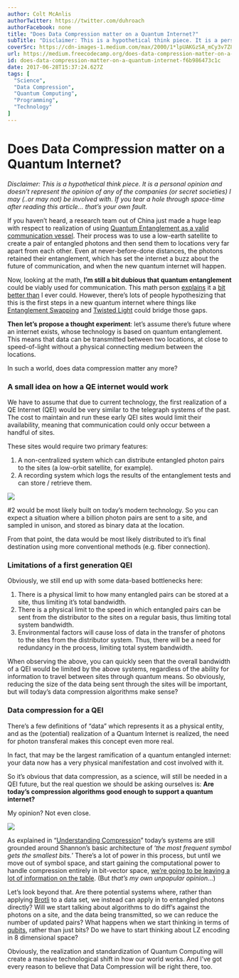 ```yaml
---
author: Colt McAnlis
authorTwitter: https://twitter.com/duhroach
authorFacebook: none
title: "Does Data Compression matter on a Quantum Internet?"
subTitle: "Disclaimer: This is a hypothetical think piece. It is a personal opinion and doesn’t represent the opinion of any of the companies (or se..."
coverSrc: https://cdn-images-1.medium.com/max/2000/1*lpUAKGzSA_mCy3v7Z85iIA.jpeg
url: https://medium.freecodecamp.org/does-data-compression-matter-on-a-quantum-internet-f6b986473c1c
id: does-data-compression-matter-on-a-quantum-internet-f6b986473c1c
date: 2017-06-28T15:37:24.627Z
tags: [
  "Science",
  "Data Compression",
  "Quantum Computing",
  "Programming",
  "Technology"
]
---
```

# Does Data Compression matter on a Quantum Internet?

_Disclaimer: This is a hypothetical think piece. It is a personal opinion and doesn’t represent the opinion of any of the companies (or secret societies) I may (..or may not) be involved with. If you tear a hole through space-time after reading this article… that’s your own fault._

If you haven’t heard, a research team out of China just made a huge leap with respect to realization of using [Quantum Entanglement as a valid communication vessel](http://science.sciencemag.org/cgi/doi/10.1126/science.aan3211). Their process was to use a low-earth satellite to create a pair of entangled photons and then send them to locations very far apart from each other. Even at never-before-done distances, the photons retained their entanglement, which has set the internet a buzz about the future of communication, and when the new quantum internet will happen.

Now, looking at the math, **I’m still a bit dubious that quantum entanglement** could be viably used for communication. This math person [explains](https://www.forbes.com/sites/chadorzel/2016/05/04/the-real-reasons-quantum-entanglement-doesnt-allow-faster-than-light-communication/#1c0c3f153a1e) it a [bit better than](https://medium.com/starts-with-a-bang/ask-ethan-can-we-use-quantum-entanglement-to-communicate-faster-than-light-e0d7097c0322) I ever could. However, there’s lots of people hypothesizing that this is the first steps in a new quantum internet where things like [Entanglement Swapping](http://spectrum.ieee.org/telecom/security/two-steps-closer-to-a-quantum-internet) and [Twisted Light](https://en.wikipedia.org/wiki/Orbital_angular_momentum_of_light) could bridge those gaps.

**Then let’s propose a thought experiment**: let’s assume there’s future where an internet exists, whose technology is based on quantum entanglement. This means that data can be transmitted between two locations, at close to speed-of-light without a physical connecting medium between the locations.

In such a world, does data compression matter any more?

### A small idea on how a QE internet would work

We have to assume that due to current technology, the first realization of a QE Internet (QEI) would be very similar to the telegraph systems of the past. The cost to maintain and run these early QEI sites would limit their availability, meaning that communication could only occur between a handful of sites.

These sites would require two primary features:

1.  A non-centralized system which can distribute entangled photon pairs to the sites (a low-orbit satellite, for example).
2.  A recording system which logs the results of the entanglement tests and can store / retrieve them.



![](https://cdn-images-1.medium.com/max/1600/1*jB_VRVuG5z8Dtp2i4N1o9g.png)



#2 would be most likely built on today’s modern technology. So you can expect a situation where a billion photon pairs are sent to a site, and sampled in unison, and stored as binary data at the location.

From that point, the data would be most likely distributed to it’s final destination using more conventional methods (e.g. fiber connection).

### Limitations of a first generation QEI

Obviously, we still end up with some data-based bottlenecks here:

1.  There is a physical limit to how many entangled pairs can be stored at a site, thus limiting it’s total bandwidth.
2.  There is a physical limit to the speed in which entangled pairs can be sent from the distributor to the sites on a regular basis, thus limiting total system bandwidth.
3.  Environmental factors will cause loss of data in the transfer of photons to the sites from the distributor system. Thus, there will be a need for redundancy in the process, limiting total system bandwidth.

When observing the above, you can quickly seen that the overall bandwidth of a QEI would be limited by the above systems, regardless of the ability for information to travel between sites through quantum means. So obviously, reducing the size of the data being sent through the sites will be important, but will today’s data compression algorithms make sense?

### Data compression for a QEI

There’s a few definitions of “data” which represents it as a physical entity, and as the (potential) realization of a Quantum Internet is realized, the need for photon transferal makes this concept even more real.

In fact, that may be the largest ramification of a quantum entangled internet: your data now has a very physical manifestation and cost involved with it.

So it’s obvious that data compression, as a science, will still be needed in a QEI future, but the real question we should be asking ourselves is: **Are today’s compression algorithms good enough to support a quantum internet?**

My opinion? Not even close.



![](https://cdn-images-1.medium.com/max/1200/1*LhXNGYtFpHFhE61mnczU4A.png)



As explained in “[Understanding Compression](https://www.amazon.com/Understanding-Compression-Data-Modern-Developers/dp/1491961538)” today’s systems are still grounded around Shannon’s basic architecture of ‘_the most frequent symbol gets the smallest bits._’ There’s a lot of power in this process, but until we move out of symbol space, and start gaining the computational power to handle compression entirely in bit-vector space, [we’re going to be leaving a lot of information on the table](http://ieeexplore.ieee.org/abstract/document/1054929/). (But _that’s my own unpopular opinion..._)

Let’s look beyond that. Are there potential systems where, rather than applying [Brotli](https://github.com/google/brotli) to a data set, we instead can apply in to entangled photons directly? Will we start talking about algorithms to do diff’s against the photons on a site, and the data being transmitted, so we can reduce the number of updated pairs? What happens when we start thinking in terms of [qubits](https://en.wikipedia.org/wiki/Qubit), rather than just bits? Do we have to start thinking about LZ encoding in 8 dimensional space?

Obviously, the realization and standardization of Quantum Computing will create a massive technological shift in how our world works. And I’ve got every reason to believe that Data Compression will be right there, too.








